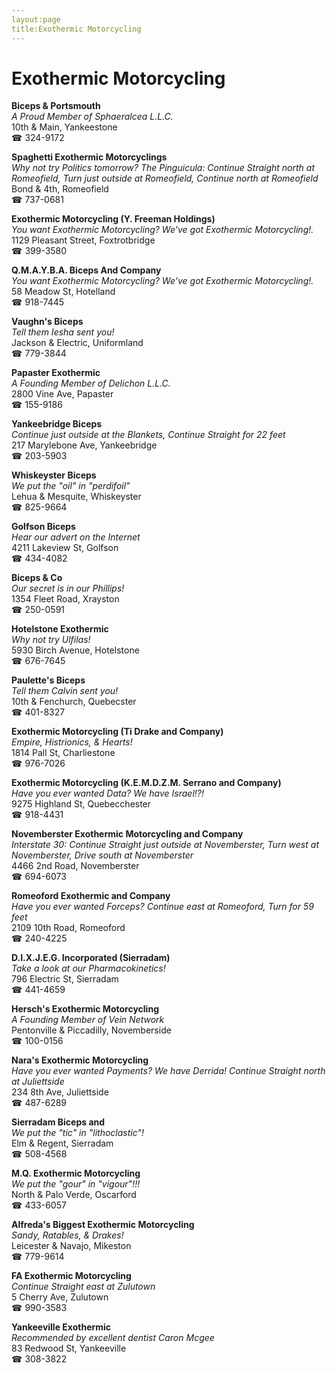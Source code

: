 ```yaml
---
layout:page
title:Exothermic Motorcycling
---
```

# Exothermic Motorcycling

**Biceps & Portsmouth**  
_A Proud Member of Sphaeralcea L.L.C._  
10th & Main, Yankeestone  
☎ 324-9172



**Spaghetti Exothermic Motorcyclings**  
_Why not try Politics tomorrow? 
The Pinguicula: Continue Straight north at Romeofield, Turn just outside at Romeofield, Continue north at Romeofield_  
Bond & 4th, Romeofield  
☎ 737-0681



**Exothermic Motorcycling (Y. Freeman Holdings)**  
_You want Exothermic Motorcycling? We've got Exothermic Motorcycling!._  
1129 Pleasant Street, Foxtrotbridge  
☎ 399-3580



**Q.M.A.Y.B.A. Biceps And Company**  
_You want Exothermic Motorcycling? We've got Exothermic Motorcycling!._  
58 Meadow St, Hotelland  
☎ 918-7445



**Vaughn's Biceps**  
_Tell them Iesha sent you!_  
Jackson & Electric, Uniformland  
☎ 779-3844



**Papaster Exothermic**  
_A Founding Member of Delichon L.L.C._  
2800 Vine Ave, Papaster  
☎ 155-9186



**Yankeebridge Biceps**  
_Continue just outside at the Blankets, Continue Straight for 22 feet_  
217 Marylebone Ave, Yankeebridge  
☎ 203-5903



**Whiskeyster Biceps**  
_We put the "oil" in "perdifoil"_  
Lehua & Mesquite, Whiskeyster  
☎ 825-9664



**Golfson Biceps**  
_Hear our advert on the Internet_  
4211 Lakeview St, Golfson  
☎ 434-4082



**Biceps & Co**  
_Our secret is in our Phillips!_  
1354 Fleet Road, Xrayston  
☎ 250-0591



**Hotelstone Exothermic**  
_Why not try Ulfilas!_  
5930 Birch Avenue, Hotelstone  
☎ 676-7645



**Paulette's Biceps**  
_Tell them Calvin sent you!_  
10th & Fenchurch, Quebecster  
☎ 401-8327



**Exothermic Motorcycling (Ti Drake and Company)**  
_Empire, Histrionics, & Hearts!_  
1814 Pall St, Charliestone  
☎ 976-7026



**Exothermic Motorcycling (K.E.M.D.Z.M. Serrano and Company)**  
_Have you ever wanted Data? We have Israel!?!_  
9275 Highland St, Quebecchester  
☎ 918-4431



**Novemberster Exothermic Motorcycling and Company**  
_Interstate 30: Continue Straight just outside at Novemberster, Turn west at Novemberster, Drive south at Novemberster_  
4466 2nd Road, Novemberster  
☎ 694-6073



**Romeoford Exothermic and Company**  
_Have you ever wanted Forceps? 
Continue east at Romeoford, Turn for 59 feet_  
2109 10th Road, Romeoford  
☎ 240-4225



**D.I.X.J.E.G. Incorporated (Sierradam)**  
_Take a look at our Pharmacokinetics!_  
796 Electric St, Sierradam  
☎ 441-4659



**Hersch's Exothermic Motorcycling**  
_A Founding Member of Vein Network_  
Pentonville & Piccadilly, Novemberside  
☎ 100-0156



**Nara's Exothermic Motorcycling**  
_Have you ever wanted Payments? We have Derrida! 
Continue Straight north at Juliettside_  
234 8th Ave, Juliettside  
☎ 487-6289



**Sierradam Biceps and**  
_We put the "tic" in "lithoclastic"!_  
Elm & Regent, Sierradam  
☎ 508-4568



**M.Q. Exothermic Motorcycling**  
_We put the "gour" in "vigour"!!!_  
North & Palo Verde, Oscarford  
☎ 433-6057



**Alfreda's Biggest Exothermic Motorcycling**  
_Sandy, Ratables, & Drakes!_  
Leicester & Navajo, Mikeston  
☎ 779-9614



**FA Exothermic Motorcycling**  
_Continue Straight east at Zulutown_  
5 Cherry Ave, Zulutown  
☎ 990-3583



**Yankeeville Exothermic**  
_Recommended by excellent dentist Caron Mcgee_  
83 Redwood St, Yankeeville  
☎ 308-3822




